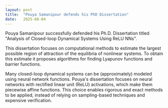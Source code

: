 ```yaml
---
layout: post
title:  "Pouya Samanipour defends his PhD Dissertation"
date:   2025-08-04
---
```


Pouya Samanipour successfully defended his Ph.D. Dissertation titled "Analysis of Closed-loop Dynamical Systems Using ReLU NNs".

This dissertation focuses on computational methods to estimate the largest possible region of attraction of the equilibria of nonlinear systems. To obtain this estimate it proposes algorithms for finding Lyapunov functions and barrier functions.  

Many closed-loop dynamical systems can be (approximately) modeled using neural network functions. Pouya's dissertation focuses on neural networks with rectified linear unit (ReLU) activations, which make them piecewise affine functions. This choice enables rigorous and exact methods to be applied, instead of relying on sampling-based techniques and expensive verification. 
